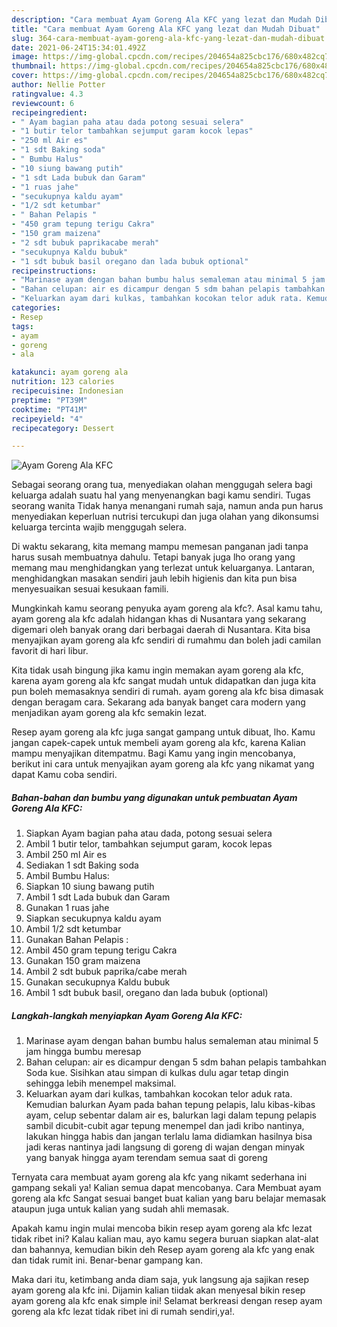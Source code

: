 ```yaml
---
description: "Cara membuat Ayam Goreng Ala KFC yang lezat dan Mudah Dibuat"
title: "Cara membuat Ayam Goreng Ala KFC yang lezat dan Mudah Dibuat"
slug: 364-cara-membuat-ayam-goreng-ala-kfc-yang-lezat-dan-mudah-dibuat
date: 2021-06-24T15:34:01.492Z
image: https://img-global.cpcdn.com/recipes/204654a825cbc176/680x482cq70/ayam-goreng-ala-kfc-foto-resep-utama.jpg
thumbnail: https://img-global.cpcdn.com/recipes/204654a825cbc176/680x482cq70/ayam-goreng-ala-kfc-foto-resep-utama.jpg
cover: https://img-global.cpcdn.com/recipes/204654a825cbc176/680x482cq70/ayam-goreng-ala-kfc-foto-resep-utama.jpg
author: Nellie Potter
ratingvalue: 4.3
reviewcount: 6
recipeingredient:
- " Ayam bagian paha atau dada potong sesuai selera"
- "1 butir telor tambahkan sejumput garam kocok lepas"
- "250 ml Air es"
- "1 sdt Baking soda"
- " Bumbu Halus"
- "10 siung bawang putih"
- "1 sdt Lada bubuk dan Garam"
- "1 ruas jahe"
- "secukupnya kaldu ayam"
- "1/2 sdt ketumbar"
- " Bahan Pelapis "
- "450 gram tepung terigu Cakra"
- "150 gram maizena"
- "2 sdt bubuk paprikacabe merah"
- "secukupnya Kaldu bubuk"
- "1 sdt bubuk basil oregano dan lada bubuk optional"
recipeinstructions:
- "Marinase ayam dengan bahan bumbu halus semaleman atau minimal 5 jam hingga bumbu meresap"
- "Bahan celupan: air es dicampur dengan 5 sdm bahan pelapis tambahkan Soda kue. Sisihkan atau simpan di kulkas dulu agar tetap dingin sehingga lebih menempel maksimal."
- "Keluarkan ayam dari kulkas, tambahkan kocokan telor aduk rata. Kemudian balurkan Ayam pada bahan tepung pelapis, lalu kibas-kibas ayam, celup sebentar dalam air es, balurkan lagi dalam tepung pelapis sambil dicubit-cubit agar tepung menempel dan jadi kribo nantinya, lakukan hingga habis dan jangan terlalu lama didiamkan hasilnya bisa jadi keras nantinya jadi langsung di goreng di wajan dengan minyak yang banyak hingga ayam terendam semua saat di goreng"
categories:
- Resep
tags:
- ayam
- goreng
- ala

katakunci: ayam goreng ala 
nutrition: 123 calories
recipecuisine: Indonesian
preptime: "PT39M"
cooktime: "PT41M"
recipeyield: "4"
recipecategory: Dessert

---
```



![Ayam Goreng Ala KFC](https://img-global.cpcdn.com/recipes/204654a825cbc176/680x482cq70/ayam-goreng-ala-kfc-foto-resep-utama.jpg)

Sebagai seorang orang tua, menyediakan olahan menggugah selera bagi keluarga adalah suatu hal yang menyenangkan bagi kamu sendiri. Tugas seorang  wanita Tidak hanya menangani rumah saja, namun anda pun harus menyediakan keperluan nutrisi tercukupi dan juga olahan yang dikonsumsi keluarga tercinta wajib menggugah selera.

Di waktu  sekarang, kita memang mampu memesan panganan jadi tanpa harus susah membuatnya dahulu. Tetapi banyak juga lho orang yang memang mau menghidangkan yang terlezat untuk keluarganya. Lantaran, menghidangkan masakan sendiri jauh lebih higienis dan kita pun bisa menyesuaikan sesuai kesukaan famili. 



Mungkinkah kamu seorang penyuka ayam goreng ala kfc?. Asal kamu tahu, ayam goreng ala kfc adalah hidangan khas di Nusantara yang sekarang digemari oleh banyak orang dari berbagai daerah di Nusantara. Kita bisa menyajikan ayam goreng ala kfc sendiri di rumahmu dan boleh jadi camilan favorit di hari libur.

Kita tidak usah bingung jika kamu ingin memakan ayam goreng ala kfc, karena ayam goreng ala kfc sangat mudah untuk didapatkan dan juga kita pun boleh memasaknya sendiri di rumah. ayam goreng ala kfc bisa dimasak dengan beragam cara. Sekarang ada banyak banget cara modern yang menjadikan ayam goreng ala kfc semakin lezat.

Resep ayam goreng ala kfc juga sangat gampang untuk dibuat, lho. Kamu jangan capek-capek untuk membeli ayam goreng ala kfc, karena Kalian mampu menyajikan ditempatmu. Bagi Kamu yang ingin mencobanya, berikut ini cara untuk menyajikan ayam goreng ala kfc yang nikamat yang dapat Kamu coba sendiri.

<!--inarticleads1-->

##### Bahan-bahan dan bumbu yang digunakan untuk pembuatan Ayam Goreng Ala KFC:

1. Siapkan  Ayam bagian paha atau dada, potong sesuai selera
1. Ambil 1 butir telor, tambahkan sejumput garam, kocok lepas
1. Ambil 250 ml Air es
1. Sediakan 1 sdt Baking soda
1. Ambil  Bumbu Halus:
1. Siapkan 10 siung bawang putih
1. Ambil 1 sdt Lada bubuk dan Garam
1. Gunakan 1 ruas jahe
1. Siapkan secukupnya kaldu ayam
1. Ambil 1/2 sdt ketumbar
1. Gunakan  Bahan Pelapis :
1. Ambil 450 gram tepung terigu Cakra
1. Gunakan 150 gram maizena
1. Ambil 2 sdt bubuk paprika/cabe merah
1. Gunakan secukupnya Kaldu bubuk
1. Ambil 1 sdt bubuk basil, oregano dan lada bubuk (optional)




<!--inarticleads2-->

##### Langkah-langkah menyiapkan Ayam Goreng Ala KFC:

1. Marinase ayam dengan bahan bumbu halus semaleman atau minimal 5 jam hingga bumbu meresap
1. Bahan celupan: air es dicampur dengan 5 sdm bahan pelapis tambahkan Soda kue. Sisihkan atau simpan di kulkas dulu agar tetap dingin sehingga lebih menempel maksimal.
1. Keluarkan ayam dari kulkas, tambahkan kocokan telor aduk rata. Kemudian balurkan Ayam pada bahan tepung pelapis, lalu kibas-kibas ayam, celup sebentar dalam air es, balurkan lagi dalam tepung pelapis sambil dicubit-cubit agar tepung menempel dan jadi kribo nantinya, lakukan hingga habis dan jangan terlalu lama didiamkan hasilnya bisa jadi keras nantinya jadi langsung di goreng di wajan dengan minyak yang banyak hingga ayam terendam semua saat di goreng




Ternyata cara membuat ayam goreng ala kfc yang nikamt sederhana ini gampang sekali ya! Kalian semua dapat mencobanya. Cara Membuat ayam goreng ala kfc Sangat sesuai banget buat kalian yang baru belajar memasak ataupun juga untuk kalian yang sudah ahli memasak.

Apakah kamu ingin mulai mencoba bikin resep ayam goreng ala kfc lezat tidak ribet ini? Kalau kalian mau, ayo kamu segera buruan siapkan alat-alat dan bahannya, kemudian bikin deh Resep ayam goreng ala kfc yang enak dan tidak rumit ini. Benar-benar gampang kan. 

Maka dari itu, ketimbang anda diam saja, yuk langsung aja sajikan resep ayam goreng ala kfc ini. Dijamin kalian tiidak akan menyesal bikin resep ayam goreng ala kfc enak simple ini! Selamat berkreasi dengan resep ayam goreng ala kfc lezat tidak ribet ini di rumah sendiri,ya!.

